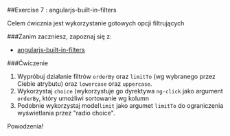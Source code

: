 ##Exercise 7 : angularjs-built-in-filters

Celem ćwicznia jest wykorzystanie gotowych opcji filtrujących

###Zanim zaczniesz, zapoznaj się z:
* [angularjs-built-in-filters](https://egghead.io/lessons/angularjs-built-in-filters)


###Ćwiczenie

1. Wypróbuj działanie filtrów ```orderBy``` oraz ```limitTo``` (wg wybranego przez Ciebie atrybutu) oraz ```lowercase``` oraz ```uppercase```. 
2. Wykorzystaj ```choice``` (wykorzystuje go dyrektywa ```ng-click``` jako argument ```orderBy```, który umożliwi sortowanie wg kolumn
3. Podobnie wykorzystaj model```limit``` jako argumet ```limitTo``` do ograniczenia wyświetlania przez "radio choice".

Powodzenia!